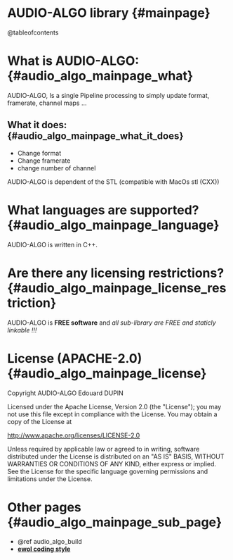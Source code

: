 AUDIO-ALGO library                                {#mainpage}
=============

@tableofcontents

What is AUDIO-ALGO:                               {#audio_algo_mainpage_what}
==============

AUDIO-ALGO, Is a single Pipeline processing to simply update format, framerate, channel maps ...

What it does:                               {#audio_algo_mainpage_what_it_does}
-------------

  - Change format
  - Change framerate
  - change number of channel

AUDIO-ALGO is dependent of the STL (compatible with MacOs stl (CXX))


What languages are supported?                    {#audio_algo_mainpage_language}
=============================

AUDIO-ALGO is written in C++.


Are there any licensing restrictions?            {#audio_algo_mainpage_license_restriction}
=====================================

AUDIO-ALGO is **FREE software** and _all sub-library are FREE and staticly linkable !!!_


License (APACHE-2.0)                             {#audio_algo_mainpage_license}
====================

Copyright AUDIO-ALGO Edouard DUPIN

Licensed under the Apache License, Version 2.0 (the "License");
you may not use this file except in compliance with the License.
You may obtain a copy of the License at

<http://www.apache.org/licenses/LICENSE-2.0>

Unless required by applicable law or agreed to in writing, software
distributed under the License is distributed on an "AS IS" BASIS,
WITHOUT WARRANTIES OR CONDITIONS OF ANY KIND, either express or implied.
See the License for the specific language governing permissions and
limitations under the License.


Other pages                              {#audio_algo_mainpage_sub_page}
===========

  - @ref audio_algo_build
  - [**ewol coding style**](http://atria-soft.github.io/ewol/ewol_coding_style.html)

